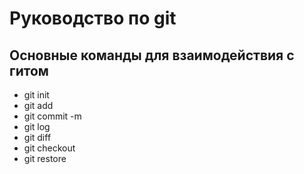 # Руководство по git
## Основные команды для взаимодействия с гитом

- git init
- git add
- git commit -m
- git log
- git diff
- git checkout
- git restore